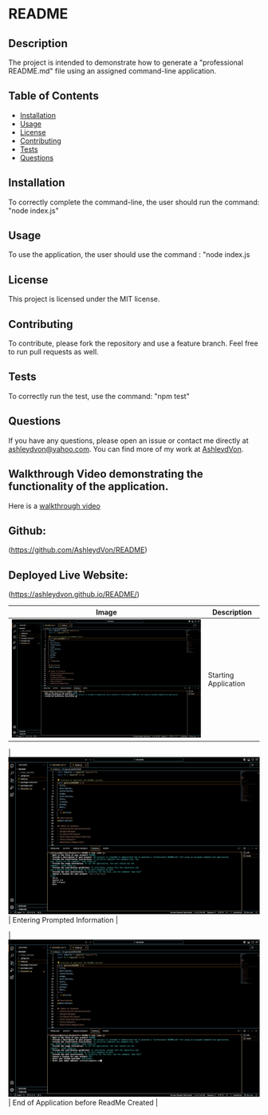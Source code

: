 # README

## Description
The project is intended to demonstrate how to generate a "professional README.md" file using an assigned command-line application.

## Table of Contents
- [Installation](#installation)
- [Usage](#usage)
- [License](#license)
- [Contributing](#contributing)
- [Tests](#tests)
- [Questions](#questions)

## Installation
To correctly complete the command-line, the user should run the command: "node index.js"

## Usage
To use the application, the user should use the command : "node index.js

## License
This project is licensed under the MIT license.

## Contributing
To contribute, please fork the repository and use a feature branch. Feel free to run pull requests as well.

## Tests
To correctly run the test, use the command: "npm test"

## Questions
If you have any questions, please open an issue or contact me directly at ashleydvon@yahoo.com. You can find more of my work at [AshleydVon](https://github.com/AshleydVon/).


## Walkthrough Video demonstrating the functionality of the application.
Here is a [walkthrough video](https://drive.google.com/file/d/1zQ2CYOyMvS9RzpOd_WYaKoX9Wl6YaRIT/view?usp=sharing) 


## Github:
(https://github.com/AshleydVon/README)

## Deployed Live Website:
 (https://ashleydvon.github.io/README/)


| Image | Description |
| --- | --- |
| ![screenshot1](./assets/Screen%20Shot%202024-06-17%20at%207.15.36%20PM.png) | Starting Application |

| ![screenshot2](./assets/Screen%20Shot%202024-06-17%20at%207.16.31%20PM.png) | Entering Prompted Information |

| ![screenshot3](./assets/Screen%20Shot%202024-06-17%20at%207.16.46%20PM.png) | End of Application before ReadMe Created |